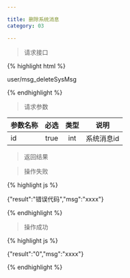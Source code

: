 ```yaml
---

title: 删除系统消息
category: 03

---
```


> 请求接口

{% highlight html %}

user/msg_deleteSysMsg

{% endhighlight %}

> 请求参数

|参数名称			|必选		|类型		|说明									
|-------------------|:---------:|:---------:|--------------------------------------------
|id					|true		|int		|系统消息id

> 返回结果

> 操作失败

{% highlight js %}

{"result":"错误代码","msg":"xxxx"}

{% endhighlight %}

> 操作成功

{% highlight js %}

{"result":"0","msg":"xxxx"}

{% endhighlight %}

